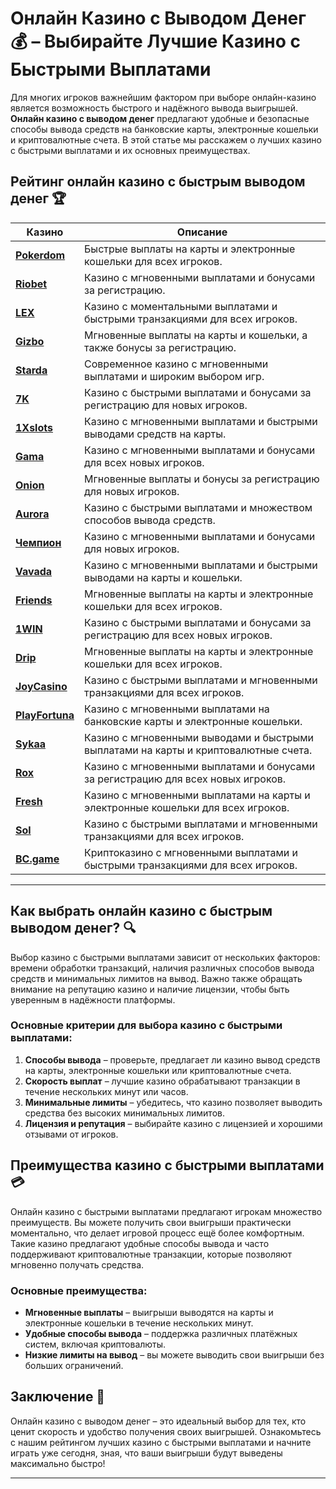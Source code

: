 # Онлайн Казино с Выводом Денег 💰 – Выбирайте Лучшие Казино с Быстрыми Выплатами

Для многих игроков важнейшим фактором при выборе онлайн-казино является возможность быстрого и надёжного вывода выигрышей. **Онлайн казино с выводом денег** предлагают удобные и безопасные способы вывода средств на банковские карты, электронные кошельки и криптовалютные счета. В этой статье мы расскажем о лучших казино с быстрыми выплатами и их основных преимуществах.

## Рейтинг онлайн казино с быстрым выводом денег 🏆

| Казино             | Описание                                                                                  |
|--------------------|-------------------------------------------------------------------------------------------|
| [**Pokerdom**](https://brandplay.link/4k77v2yx)      | Быстрые выплаты на карты и электронные кошельки для всех игроков.                       |
| [**Riobet**](https://brandplay.link/7xBLTPyj)        | Казино с мгновенными выплатами и бонусами за регистрацию.                              |
| [**LEX**](https://brandplay.link/zW4hdDFV)           | Казино с моментальными выплатами и быстрыми транзакциями для всех игроков.             |
| [**Gizbo**](https://brandplay.link/bprXw4YV)         | Мгновенные выплаты на карты и кошельки, а также бонусы за регистрацию.                 |
| [**Starda**](https://brandplay.link/fB7xwRFL)        | Современное казино с мгновенными выплатами и широким выбором игр.                      |
| [**7K**](https://brandplay.link/BvQyFShp)            | Казино с быстрыми выплатами и бонусами за регистрацию для новых игроков.               |
| [**1Xslots**](https://brandplay.link/hSB1khtr)       | Казино с мгновенными выплатами и быстрыми выводами средств на карты.                   |
| [**Gama**](https://brandplay.link/j6NMKsDz)          | Казино с мгновенными выплатами и бонусами для всех новых игроков.                      |
| [**Onion**](https://brandplay.link/zBGRVpQ9)         | Мгновенные выплаты и бонусы за регистрацию для новых игроков.                          |
| [**Aurora**](https://10trafic-stat2.com/click/668546556bcc6313411604bd/6766/13032/subaccount)        | Казино с быстрыми выплатами и множеством способов вывода средств.                     |
| [**Чемпион**](https://temon-gter.cfd/go/lRq?p80412p304504pcc44t17455)       | Казино с мгновенными выплатами и бонусами для новых игроков.                          |
| [**Vavada**](https://vavadapartner.pro/?promo=ea5c9275-6854-4505-94fc-95ab18221945-linkb2)        | Казино с мгновенными выплатами и быстрыми выводами на карты и кошельки.               |
| [**Friends**](https://gofriends.run/linkb2)       | Мгновенные выплаты на карты и электронные кошельки для всех игроков.                   |
| [**1WIN**](https://brandplay.link/smXVpBbG)          | Казино с быстрыми выплатами и бонусами за регистрацию для всех новых игроков.          |
| [**Drip**](https://drp-ircp01.com/c07e6a3db)          | Мгновенные выплаты на карты и электронные кошельки для всех игроков.                   |
| [**JoyCasino**](https://rpc30.call2me.pro/?/ru/registration?apkpop=0&partner=p24970p3291217pc98f)     | Казино с быстрыми выплатами и мгновенными транзакциями для всех игроков.              |
| [**PlayFortuna**](https://fortunapromo.net/alt/playfortuna/registration?0dc4a9362a71feb7e3f165fb8e766f70)   | Казино с мгновенными выплатами на банковские карты и электронные кошельки.            |
| [**Sykaa**](https://s-two-way.com/?source=linkb2&pid=30697)         | Казино с мгновенными выводами и быстрыми выплатами на карты и криптовалютные счета.    |
| [**Rox**](https://rox-pvwfpjgcxe.com/cb1ee18a5)           | Казино с мгновенными выплатами и бонусами за регистрацию для всех новых игроков.      |
| [**Fresh**](https://fresh-eumwkxwao.com/c3f7b485d)         | Казино с мгновенными выплатами на карты и электронные кошельки для всех игроков.       |
| [**Sol**](https://sol-mmtdzfbaco.com/cb2415bca)           | Казино с быстрыми выплатами и мгновенными транзакциями для всех игроков.              |
| [**BC.game**](https://partnerbcgame.com/dcc53d441)        | Криптоказино с мгновенными выплатами и быстрыми транзакциями для всех игроков.        |

---

## Как выбрать онлайн казино с быстрым выводом денег? 🔍

Выбор казино с быстрыми выплатами зависит от нескольких факторов: времени обработки транзакций, наличия различных способов вывода средств и минимальных лимитов на вывод. Важно также обращать внимание на репутацию казино и наличие лицензии, чтобы быть уверенным в надёжности платформы.

### Основные критерии для выбора казино с быстрыми выплатами:

1. **Способы вывода** – проверьте, предлагает ли казино вывод средств на карты, электронные кошельки или криптовалютные счета.
2. **Скорость выплат** – лучшие казино обрабатывают транзакции в течение нескольких минут или часов.
3. **Минимальные лимиты** – убедитесь, что казино позволяет выводить средства без высоких минимальных лимитов.
4. **Лицензия и репутация** – выбирайте казино с лицензией и хорошими отзывами от игроков.

## Преимущества казино с быстрыми выплатами 💳

Онлайн казино с быстрыми выплатами предлагают игрокам множество преимуществ. Вы можете получить свои выигрыши практически моментально, что делает игровой процесс ещё более комфортным. Такие казино предлагают удобные способы вывода и часто поддерживают криптовалютные транзакции, которые позволяют мгновенно получать средства.

### Основные преимущества:

- **Мгновенные выплаты** – выигрыши выводятся на карты и электронные кошельки в течение нескольких минут.
- **Удобные способы вывода** – поддержка различных платёжных систем, включая криптовалюты.
- **Низкие лимиты на вывод** – вы можете выводить свои выигрыши без больших ограничений.

## Заключение 🎲

Онлайн казино с выводом денег – это идеальный выбор для тех, кто ценит скорость и удобство получения своих выигрышей. Ознакомьтесь с нашим рейтингом лучших казино с быстрыми выплатами и начните играть уже сегодня, зная, что ваши выигрыши будут выведены максимально быстро!

---

